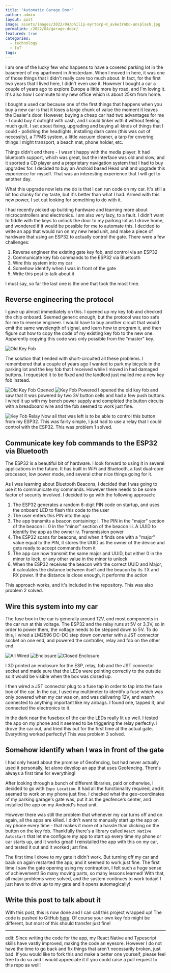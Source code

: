 ```yaml
---
title: "Automatic Garage Door"
author: admin
layout: post
image: assets/images/2022/04/philip-myrtorp-K_av6e3YnDo-unsplash.jpg
permalink: /2022/04/garage-door/
featured: true
categories:
  - technology
  - IoT
tags:
---
```


I am one of the lucky few who happens to have a covered parking lot in the basement of my apartment in Amsterdam. When I moved in here, it was one of those things that I didn't really care too much about. In fact, for the first two years that I lived here, I didn't even use it. However I bought a car a couple of years ago to explore Europe a little more by road, and I'm loving it. It's also how I commute to my new office which is about 25km from home.

I bought a used car because one of the first things that happens when you buy a new car is that it loses a large chunk of value the moment it leaves the Dealer's door. However, buying a cheap car had two advantages for me - I could buy it outright with cash, and I could tinker with it without feeling much guilt. I set about fixing, upgrading and buying all kinds of things that I could - polishing the headlights, installing dash cams (this was out of necessity), a TPMS system, a little vacuum cleaner, a tarp for covering things I might transport, a beach mat, phone holder, etc.

Things didn't end there - I wasn't happy with the media player. It had bluetooth support, which was great, but the interface was old and slow, and it sported a CD player and a proprietary navigation system that I had to buy upgrades for. I decided to buy an Android based Head unit and upgrade this experience for myself. That was an interesting experience that I will get to another day.

What this upgrade now lets me do is that I can run code on my car. It's still a bit too clunky for my taste, but it's better than what I had. Armed with this new power, I set out looking for something to do with it.

I had recently picked up building hardware and learning more about microcontrollers and electronics. I am also very lazy, to a fault. I didn't want to fiddle with the keys to unlock the door to my parking lot as I drove home, and wondered if it would be possible for me to automate this. I decided to write an app that would run on my new head unit, and make a piece of hardware that using an ESP32 to actually control the gate. There were a few challenges:

1. Reverse engineer the existing gate key fob, and control via an ESP32
2. Communicate key fob commands to the ESP32 via Bluetooth
3. Wire this system into my car
4. Somehow identify when I was in front of the gate
5. Write this post to talk about it

I must say, so far the last one is the one that took the most time.

## Reverse engineering the protocol
I gave up almost immediately on this. I opened up my key fob and checked the chip onboard. Seemed generic enough, but the protocol was too safe for me to reverse engineer. I would have to buy another circuit that would emit the same wavelength of signal, and learn how to program it, and then figure out how to copy the code of my existing key fob to the new one. Apparently copying this code was only possible from the "master" key.

![Old Key Fob](/assets/images/2022/04/garage_00.jpeg)

The solution that I ended with short-circuited all these problems. I remembered that a couple of years ago I wanted to park my bicycle in the parking lot and the key fob that I received while I moved in had damaged buttons. I requested it to be fixed and the landlord just mailed me a new key fob instead.

![Old Key Fob Opened](/assets/images/2022/04/garage_01.jpeg)
![Key Fob Powered](/assets/images/2022/04/garage_02.jpeg)
I opened the old key fob and saw that it was powered by two 3V button cells and had a few push buttons. I wired it up with my bench power supply and completed the button circuits with a breadboard wire and the fob seemed to work just fine.

![Key Fob Relay](/assets/images/2022/04/garage_03.jpeg)
Now all that was left is to be able to control this button from my ESP32. This was fairly simple, I just had to use a relay that I could control with the ESP32. This was problem 1 solved.

## Communicate key fob commands to the ESP32 via Bluetooth
The ESP32 is a beautiful bit of hardware. I look forward to using it in several applications in the future. It has built in WiFi and Bluetooth, a fast dual-core processor, low power mode, and several other nice things going for it.

As I was learning about Bluetooth Beacons, I decided that I was going to use it to communicate my commands. However there needs to be some factor of security involved. I decided to go with the following approach:

1. The ESP32 generates a random 6-digit PIN code on startup, and uses the onboard LED to flash this code to the user
2. The user enters this PIN into the app
3. The app transmits a beacon containing:
   i. The PIN in the "major" section of the beacon
   ii. 0 in the "minor" section of the beacon
   iii. A UUID to identify the app as the owner
   iv. Transmission power
4. The ESP32 scans for beacons, and when it finds one with a "major" value equal to the PIN, it stores the UUID as the owner of the device and gets ready to accept commands from it
5. The app can now transmit the same major and UUID, but either 0 in the minor to lock, or any other value in the minor to unlock
6. When the ESP32 receives the beacon with the correct UUID and Major, it calculates the distance between itself and the beacon by its TX and RX power. If the distance is close enough, it performs the action

This approach works, and it's included in the repository. This was also problem 2 solved.

## Wire this system into my car
The fuse box in the car is generally around 12V, and most components in the car run at this voltage. The ESP32 and the relay runs at 5V or 3.3V, so in order to power them, the voltage needs to be stepped down to 5V. To do this, I wired a LM2596 DC-DC step down converter with a JST connector socket on one end, and powered the controller, relay and fob on the other end.

![All Wired](/assets/images/2022/04/garage_05.jpeg)
![Enclosure](/assets/images/2022/04/garage_06.jpeg)
![Closed Enclosure](/assets/images/2022/04/garage_07.jpeg)

I 3D printed an enclosure for the ESP, relay, fob and the JST connector socket and made sure that the LEDs were pointing correctly to the outside so it would be visible when the box was closed up.

I then wired a JST connector plug to a fuse tap in order to tap into the fuse box of the car. In the car, I used my multimeter to identify a fuse which was only powered when my car was on, and was delivering 12V, and wasn't connected to anything important like my airbags. I found one, tapped it, and connected the electronics to it. 

In the dark near the fusebox of the car the LEDs really lit up well. I tested the app on my phone and it seemed to be triggering the relay perfectly. I drove the car out, and tried this out for the first time at the actual gate. Everything worked perfectly! This was problem 3 solved.

## Somehow identify when I was in front of the gate
I had only heard about the promise of Geofencing, but had never actually used it personally, let alone develop an app that uses Geofencing. There's always a first time for everything!

After looking through a bunch of different libraries, paid or otherwise, I decided to go with `Expo Location`. It had all the functionality required, and it seemed to work on my phone just fine. I checked what the geo-coordinates of my parking garage's gate was, put it as the geofence's center, and installed the app on my Android's head unit.

However there was still the problem that whenever my car turns off and on again, all the apps are killed. I didn't want to manually start up the app on my phone every time - that makes it more of a hassle than clicking on the button on the key fob. Thankfully there's a library called `React Native Autostart` that let me configure my app to start up every time my phone or car starts up, and it works great! I reinstalled the app with this on my car, and tested it out and it worked just fine.

The first time I drove to my gate it didn't work. But turning off my car and back on again restarted the app, and it seemed to work just fine. The first time I saw the gate opening using my contraption, I felt such a huge sense of achievement! So many moving parts, so many lessons learned! With that, all major problems were solved, and the system continues to work today! I just have to drive up to my gate and it opens automagically!

## Write this post to talk about it
With this post, this is now done and I can call this project wrapped up! The code is pushed to GitHub [here](https://github.com/SriramKeerthi/garagedoor). Of course your own key fob might be different, but most of this should transfer just fine!

------------------------
edit: Since writing the code for the app, my React Native and Typescript skills have vastly improved, making the code an eyesore. However I do not have the time to go back and fix things that aren't necessarily broken, just bad. If you would like to fork this and make a better one yourself, please feel free to do so and I would appreciate it if you could raise a pull request to this repo as well!
